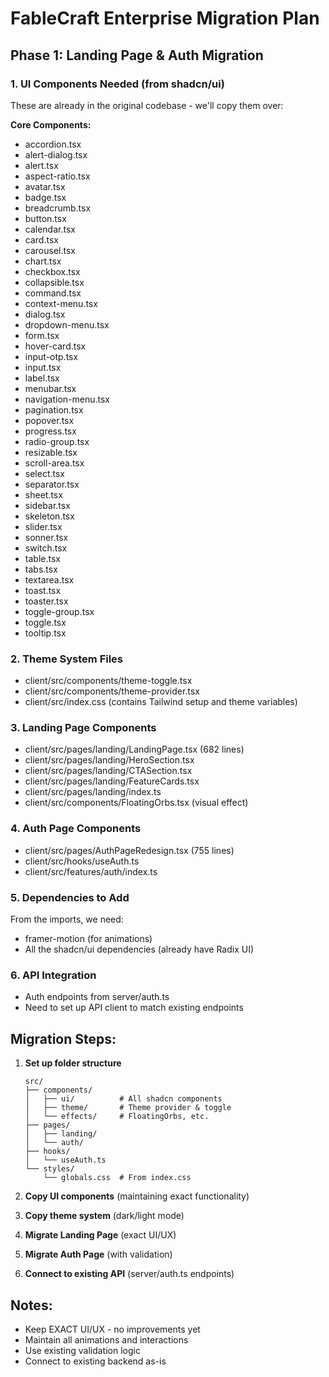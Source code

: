 # FableCraft Enterprise Migration Plan

## Phase 1: Landing Page & Auth Migration

### 1. UI Components Needed (from shadcn/ui)
These are already in the original codebase - we'll copy them over:

**Core Components:**
- accordion.tsx
- alert-dialog.tsx
- alert.tsx
- aspect-ratio.tsx
- avatar.tsx
- badge.tsx
- breadcrumb.tsx
- button.tsx
- calendar.tsx
- card.tsx
- carousel.tsx
- chart.tsx
- checkbox.tsx
- collapsible.tsx
- command.tsx
- context-menu.tsx
- dialog.tsx
- dropdown-menu.tsx
- form.tsx
- hover-card.tsx
- input-otp.tsx
- input.tsx
- label.tsx
- menubar.tsx
- navigation-menu.tsx
- pagination.tsx
- popover.tsx
- progress.tsx
- radio-group.tsx
- resizable.tsx
- scroll-area.tsx
- select.tsx
- separator.tsx
- sheet.tsx
- sidebar.tsx
- skeleton.tsx
- slider.tsx
- sonner.tsx
- switch.tsx
- table.tsx
- tabs.tsx
- textarea.tsx
- toast.tsx
- toaster.tsx
- toggle-group.tsx
- toggle.tsx
- tooltip.tsx

### 2. Theme System Files
- client/src/components/theme-toggle.tsx
- client/src/components/theme-provider.tsx
- client/src/index.css (contains Tailwind setup and theme variables)

### 3. Landing Page Components
- client/src/pages/landing/LandingPage.tsx (682 lines)
- client/src/pages/landing/HeroSection.tsx
- client/src/pages/landing/CTASection.tsx
- client/src/pages/landing/FeatureCards.tsx
- client/src/pages/landing/index.ts
- client/src/components/FloatingOrbs.tsx (visual effect)

### 4. Auth Page Components
- client/src/pages/AuthPageRedesign.tsx (755 lines)
- client/src/hooks/useAuth.ts
- client/src/features/auth/index.ts

### 5. Dependencies to Add
From the imports, we need:
- framer-motion (for animations)
- All the shadcn/ui dependencies (already have Radix UI)

### 6. API Integration
- Auth endpoints from server/auth.ts
- Need to set up API client to match existing endpoints

## Migration Steps:

1. **Set up folder structure**
   ```
   src/
   ├── components/
   │   ├── ui/          # All shadcn components
   │   ├── theme/       # Theme provider & toggle
   │   └── effects/     # FloatingOrbs, etc.
   ├── pages/
   │   ├── landing/
   │   └── auth/
   ├── hooks/
   │   └── useAuth.ts
   └── styles/
       └── globals.css  # From index.css
   ```

2. **Copy UI components** (maintaining exact functionality)

3. **Copy theme system** (dark/light mode)

4. **Migrate Landing Page** (exact UI/UX)

5. **Migrate Auth Page** (with validation)

6. **Connect to existing API** (server/auth.ts endpoints)

## Notes:
- Keep EXACT UI/UX - no improvements yet
- Maintain all animations and interactions
- Use existing validation logic
- Connect to existing backend as-is
